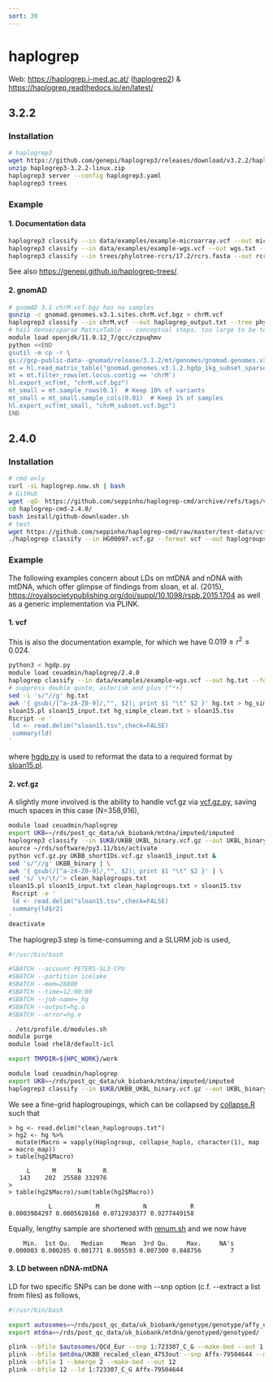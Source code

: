 ```yaml
---
sort: 30
---
```


# haplogrep

Web: <https://haplogrep.i-med.ac.at/> ([haplogrep2](https://haplogrep.i-med.ac.at/haplogrep2/index.html)) & <https://haplogrep.readthedocs.io/en/latest/>

## 3.2.2

### Installation

```bash
# haplogrep3
wget https://github.com/genepi/haplogrep3/releases/download/v3.2.2/haplogrep3-3.2.2-linux.zip
unzip haplogrep3-3.2.2-linux.zip
haplogrep3 server --config haplogrep3.yaml
haplogrep3 trees
```

### Example

#### 1. Documentation data

```bash
haplogrep3 classify --in data/examples/example-microarray.vcf --out microarray.txt --tree=phylotree-rcrs@17.0
haplogrep3 classify --in data/examples/example-wgs.vcf --out wgs.txt --tree=phylotree-rcrs@17.0
haplogrep3 classify --in trees/phylotree-rcrs/17.2/rcrs.fasta --out rcrs.txt --tree phylotree-rcrs@17.2
```

See also <https://genepi.github.io/haplogrep-trees/>.

#### 2. gnomAD

```bash
# gnomAD 3.1 chrM.vcf.bgz has no samples
gunzip -c gnomad.genomes.v3.1.sites.chrM.vcf.bgz > chrM.vcf
haplogrep3 classify --in chrM.vcf --out haplogrep_output.txt --tree phylotree-rcrs@17.0
# hail dense/sparse MatrixTable -- conceptual steps, too large to be tested!
module load openjdk/11.0.12_7/gcc/czpuqhmv
python <<END
gsutil -m cp -r \
gs://gcp-public-data--gnomad/release/3.1.2/mt/genomes/gnomad.genomes.v3.1.2.hgdp_1kg_subset_sparse.mt .
mt = hl.read_matrix_table("gnomad.genomes.v3.1.2.hgdp_1kg_subset_sparse.mt")
mt = mt.filter_rows(mt.locus.contig == 'chrM')
hl.export_vcf(mt, "chrM.vcf.bgz")
mt_small = mt.sample_rows(0.1)  # Keep 10% of variants
mt_small = mt_small.sample_cols(0.01)  # Keep 1% of samples
hl.export_vcf(mt_small, "chrM_subset.vcf.bgz")
END
```

## 2.4.0

### Installation

```bash
# cmd only
curl -sL haplogrep.now.sh | bash
# GitHub
wget -qO- https://github.com/seppinho/haplogrep-cmd/archive/refs/tags/v2.4.0.tar.gz | tar xfz -
cd haplogrep-cmd-2.4.0/
bash install/github-downloader.sh
# test
wget https://github.com/seppinho/haplogrep-cmd/raw/master/test-data/vcf/HG00097.vcf.gz
./haplogrep classify --in HG00097.vcf.gz --format vcf --out haplogroups.txt
```

### Example

The following examples concern about LDs on mtDNA and nDNA with mtDNA, which offer glimpse of findings from sloan, et al. (2015), <https://royalsocietypublishing.org/doi/suppl/10.1098/rspb.2015.1704> as well as a generic implementation via PLINK.

#### 1. vcf

This is also the documentation example, for which we have $0.019 \ge r^2 \le 0.024$.

```bash
python3 < hgdp.py
module load ceuadmin/haplogrep/2.4.0
haplogrep classify --in data/examples/example-wgs.vcf --out hg.txt --format=vcf
# suppress double quote, asterisk and plus ("*+)
sed -i 's/"//g' hg.txt
awk '{ gsub(/[^a-zA-Z0-9]/,"", $2); print $1 "\t" $2 }' hg.txt > hg_simple_clean.txt
sloan15.pl sloan15_input.txt hg_simple_clean.txt > sloan15.tsv
Rscript -e '
 ld <- read.delim("sloan15.tsv",check=FALSE)
 summary(ld)
'
```

where [hgdp.py](files/hgdp.py) is used to reformat the data to a required format by [sloan15.pl](files/sloan15.pl).

#### 2. vcf.gz

A slightly more involved is the ability to handle vcf.gz via [vcf.gz.py](files/vcf.gz.py), saving much spaces in this case (N=358,916),

```bash
module load ceuadmin/haplogrep
export UKB=~/rds/post_qc_data/uk_biobank/mtdna/imputed/imputed
haplogrep3 classify --in $UKB/UKBB_UKBL_binary.vcf.gz --out UKBL_binary --tree=phylotree-rcrs@17.2
aource ~/rds/software/py3.11/bin/activate
python vcf.gz.py UKBB_shortIDs.vcf.gz sloan15_input.txt &
sed 's/"//g' UKBB_binary | \
awk '{ gsub(/[^a-zA-Z0-9]/,"", $2); print $1 "\t" $2 }' | \
sed 's/ \+/\t/'> clean_haplogroups.txt
sloan15.pl sloan15_input.txt clean_haplogroups.txt > sloan15.tsv
 Rscript -e '
 ld <- read.delim("sloan15.tsv",check=FALSE)
 summary(ld$r2)
'
deactivate
```

The haplogrep3 step is time-consuming and a SLURM job is used,

```bash
#!/usr/bin/bash

#SBATCH --account PETERS-SL3-CPU
#SBATCH --partition icelake
#SBATCH --mem=28800
#SBATCH --time=12:00:00
#SBATCH --job-name=_hg
#SBATCH --output=hg.o
#SBATCH --error=hg.e

. /etc/profile.d/modules.sh
module purge
module load rhel8/default-icl

export TMPDIR=${HPC_WORK}/work

module load ceuadmin/haplogrep
export UKB=~/rds/post_qc_data/uk_biobank/mtdna/imputed/imputed
haplogrep3 classify --in $UKB/UKBB_UKBL_binary.vcf.gz --out UKBL_binary --tree=phylotree-rcrs@17.2
```

We see a fine-grid haplogroupings, which can be collapsed by [collapse.R](files/collapse.R) such that

```
> hg <- read.delim("clean_haplogroups.txt")
> hg2 <- hg %>%
  mutate(Macro = vapply(Haplogroup, collapse_haplo, character(1), map = macro_map))
> table(hg2$Macro)

     L      M      N      R
   143    202  25588 332976
>
> table(hg2$Macro)/sum(table(hg2$Macro))

           L            M            N            R
0.0003984297 0.0005628168 0.0712938377 0.9277449158
```

Equally, lengthy sample are shortened with [renum.sh](files/renum.sh) and we now have

```
    Min.  1st Qu.   Median     Mean  3rd Qu.     Max.     NA's
0.000003 0.000285 0.001771 0.005593 0.007300 0.048756        7
```

#### 3. LD between nDNA-mtDNA

LD for two specific SNPs can be done with --snp option (c.f. --extract a list from files) as follows,

```bash
#!/usr/bin/bash

export autosomes=~/rds/post_qc_data/uk_biobank/genotype/genotype/affy_ukbiobank_array/QCd_data/
export mtdna=~/rds/post_qc_data/uk_biobank/mtdna/genotyped/genotyped/

plink --bfile $autosomes/QCd_Eur --snp 1:723307_C_G --make-bed --out 1
plink --bfile $mtdna/UKBB_recaled_clean_4753out --snp Affx-79504644 --make-bed --out 2
plink --bfile 1 --bmerge 2 --make-bed --out 12
plink --bfile 12 --ld 1:723307_C_G Affx-79504644
```
